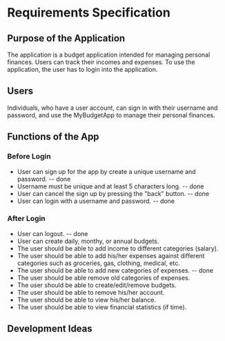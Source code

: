 # Requirements Specification

## Purpose of the Application

The application is a budget application intended for managing personal finances. 
Users can track their incomes and expenses. To use the application, the user has to login into the application.

## Users

Individuals, who have a user account, can sign in with their username and password, and use the MyBudgetApp to manage their personal finances.

## Functions of the App


### Before Login
* User can sign up for the app by create a unique username and password. -- done
* Username must be unique and at least 5 characters long. -- done
* User can cancel the sign up by pressing the "back" button. -- done
* User can login with a username and password. -- done

### After Login
* User can logout. -- done
* User can create daily, monthy, or annual budgets.
* The user should be able to add income to different categories (salary).
* The user should be able to add his/her expenses against different categories such as groceries, gas, clothing, medical, etc.
* The user should be able to add new categories of expenses. -- done
* The user should be able remove old categories of expenses.
* The user should be able to create/edit/remove budgets.
* The user should be able to remove his/her account.
* The user should be able to view his/her balance.
* The user should be able to view financial statistics (if time).

## Development Ideas

